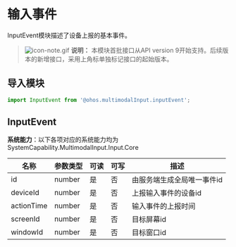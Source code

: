 # 输入事件

InputEvent模块描述了设备上报的基本事件。

> ![icon-note.gif](public_sys-resources/icon-note.gif) **说明：**
> 本模块首批接口从API version 9开始支持。后续版本的新增接口，采用上角标单独标记接口的起始版本。

## 导入模块

```js
import InputEvent from '@ohos.multimodalInput.inputEvent';
```

## InputEvent 

**系统能力**：以下各项对应的系统能力均为SystemCapability.MultimodalInput.Input.Core

| 名称 | 参数类型 | 可读 | 可写 | 描述 |
| -------- | -------- | -------- | -------- | -------- |
| id | number | 是 | 否 | 由服务端生成全局唯一事件id |
| deviceId | number | 是 | 否 | 上报输入事件的设备id |
| actionTime | number | 是 | 否 | 输入事件的上报时间 |
| screenId | number | 是 | 否 | 目标屏幕id |
| windowId | number | 是 | 否 | 目标窗口id |